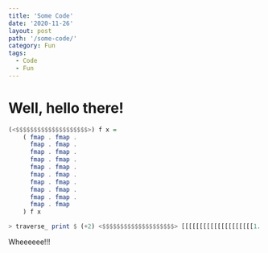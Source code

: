 ```yaml
---
title: 'Some Code'
date: '2020-11-26'
layout: post
path: '/some-code/'
category: Fun
tags:
  - Code
  - Fun
---
```

# Well, hello there!

```haskell
(<$$$$$$$$$$$$$$$$$$$$>) f x = 
    ( fmap . fmap . 
      fmap . fmap . 
      fmap . fmap . 
      fmap . fmap . 
      fmap . fmap . 
      fmap . fmap . 
      fmap . fmap . 
      fmap . fmap . 
      fmap . fmap . 
      fmap . fmap
    ) f x
```
```haskell
> traverse_ print $ (+2) <$$$$$$$$$$$$$$$$$$$$> [[[[[[[[[[[[[[[[[[[[1..20]]]]]]]]]]]]]]]]]]]]
```

Wheeeeee!!!